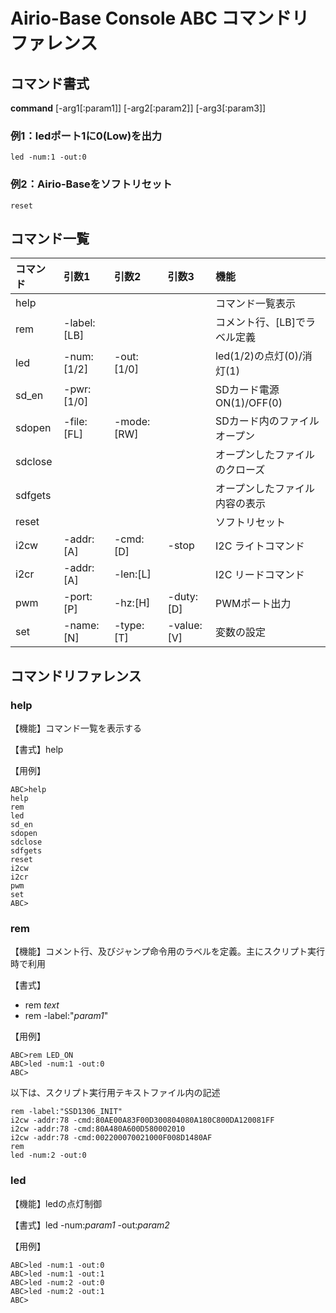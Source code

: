 # Airio-Base Console ABC コマンドリファレンス

## コマンド書式
**command** [-arg1[:param1]] [-arg2[:param2]] [-arg3[:param3]]

### 例1：ledポート1に0(Low)を出力
```
led -num:1 -out:0
```
### 例2：Airio-Baseをソフトリセット
```
reset
```

## コマンド一覧
|  コマンド | 引数1 | 引数2 | 引数3 | 機能 |
| :---- | :---- | :---- | :---- | :---- |
| help |  |  |  | コマンド一覧表示 |
| rem | -label:[LB] | | | コメント行、[LB]でラベル定義 |
| led | -num:[1/2] | -out:[1/0] | | led(1/2)の点灯(0)/消灯(1) |
| sd_en | -pwr:[1/0] | | | SDカード電源ON(1)/OFF(0) |
| sdopen | -file:[FL] | -mode:[RW] | | SDカード内のファイルオープン |
| sdclose | | | | オープンしたファイルのクローズ |
| sdfgets | | | | オープンしたファイル内容の表示 |
| reset | | | | ソフトリセット |
| i2cw | -addr:[A] | -cmd:[D] | -stop | I2C ライトコマンド |
| i2cr | -addr:[A] | -len:[L] | | I2C リードコマンド |
| pwm | -port:[P] | -hz:[H] | -duty:[D] | PWMポート出力 |
| set | -name:[N] | -type:[T] | -value:[V] | 変数の設定 |

## コマンドリファレンス
### help
【機能】コマンド一覧を表示する

【書式】help

【用例】
```
ABC>help
help 
rem
led
sd_en
sdopen
sdclose
sdfgets
reset
i2cw
i2cr
pwm
set
ABC>
```

### rem

【機能】コメント行、及びジャンプ命令用のラベルを定義。主にスクリプト実行時で利用

【書式】
- rem _text_
- rem -label:"_param1_"

【用例】
```
ABC>rem LED_ON
ABC>led -num:1 -out:0
ABC>
```
以下は、スクリプト実行用テキストファイル内の記述
```
rem -label:"SSD1306_INIT"
i2cw -addr:78 -cmd:80AE00A83F00D300804080A180C800DA120081FF
i2cw -addr:78 -cmd:80A480A600D580002010
i2cw -addr:78 -cmd:002200070021000F008D1480AF
rem
led -num:2 -out:0
```

### led

【機能】ledの点灯制御

【書式】led -num:_param1_ -out:_param2_

【用例】
```
ABC>led -num:1 -out:0
ABC>led -num:1 -out:1
ABC>led -num:2 -out:0
ABC>led -num:2 -out:1
ABC>
```

